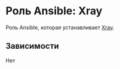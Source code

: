 # Роль Ansible: Xray

Роль Ansible, которая устанавливает [Xray](https://github.com/XTLS/Xray-core).

## Зависимости

Нет
